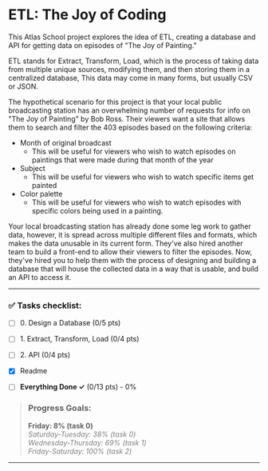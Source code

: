 # ETL: The Joy of Coding

This Atlas School project explores the idea of ETL, creating a database and API
for getting data on episodes of "The Joy of Painting."

ETL stands for Extract, Transform, Load, which is the process of taking data
from multiple unique sources, modifying them, and then storing them in a
centralized database, This data may come in many forms, but usually CSV or JSON.

The hypothetical scenario for this project is that your local public broadcasting
station has an overwhelming number of requests for info on "The Joy of Painting"
by Bob Ross. Their viewers want a site that allows them to search and filter the
403 episodes based on the following criteria:

* Month of original broadcast
  * This will be useful for viewers who wish to watch episodes on paintings that
were made during that month of the year
* Subject
  * This will be useful for viewers who wish to watch specific items get painted
* Color palette
  * This will be useful for viewers who wish to watch episodes with specific
colors being used in a painting.

Your local broadcasting station has already done some leg work to gather data,
however, it is spread across multiple different files and formats, which makes
the data unusable in its current form. They've also hired another team to build
a front-end to allow their viewers to filter the episodes. Now, they've hired
you to help them with the process of designing and building a database that will
house the collected data in a way that is usable, and build an API to access it.

----

### ✅ Tasks checklist:
- [ ] ​0. Design a Database (0/5 pts)
- [ ] ​1. Extract, Transform, Load (0/4 pts)
- [ ] ​2. API (0/4 pts)


- [X] Readme
- [ ] **Everything Done ✓** (0/13 pts) - 0%

>### Progress Goals:
><strong>Friday: 8% (task 0)</strong>  
<em style="color: gray">Saturday-Tuesday: 38% (task 0)</em>  
<em style="color: gray">Wednesday-Thursday: 69% (task 1)</em>  
<em style="color: gray">Friday-Saturday: 100% (task 2)</em>  

---
